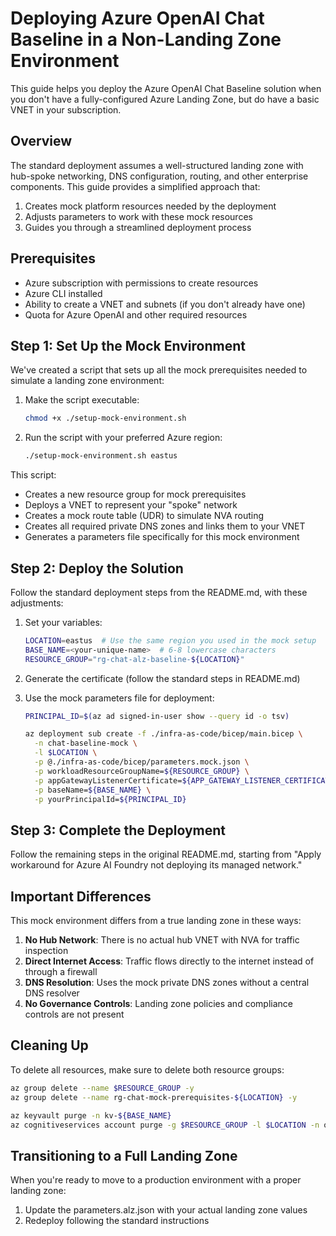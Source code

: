 # Deploying Azure OpenAI Chat Baseline in a Non-Landing Zone Environment

This guide helps you deploy the Azure OpenAI Chat Baseline solution when you don't have a fully-configured Azure Landing Zone, but do have a basic VNET in your subscription.

## Overview

The standard deployment assumes a well-structured landing zone with hub-spoke networking, DNS configuration, routing, and other enterprise components. This guide provides a simplified approach that:

1. Creates mock platform resources needed by the deployment
2. Adjusts parameters to work with these mock resources
3. Guides you through a streamlined deployment process

## Prerequisites

- Azure subscription with permissions to create resources
- Azure CLI installed
- Ability to create a VNET and subnets (if you don't already have one)
- Quota for Azure OpenAI and other required resources

## Step 1: Set Up the Mock Environment

We've created a script that sets up all the mock prerequisites needed to simulate a landing zone environment:

1. Make the script executable:
   ```bash
   chmod +x ./setup-mock-environment.sh
   ```

2. Run the script with your preferred Azure region:
   ```bash
   ./setup-mock-environment.sh eastus
   ```

This script:
- Creates a new resource group for mock prerequisites
- Deploys a VNET to represent your "spoke" network
- Creates a mock route table (UDR) to simulate NVA routing
- Creates all required private DNS zones and links them to your VNET
- Generates a parameters file specifically for this mock environment

## Step 2: Deploy the Solution

Follow the standard deployment steps from the README.md, with these adjustments:

1. Set your variables:
   ```bash
   LOCATION=eastus  # Use the same region you used in the mock setup
   BASE_NAME=<your-unique-name>  # 6-8 lowercase characters
   RESOURCE_GROUP="rg-chat-alz-baseline-${LOCATION}"
   ```

2. Generate the certificate (follow the standard steps in README.md)

3. Use the mock parameters file for deployment:
   ```bash
   PRINCIPAL_ID=$(az ad signed-in-user show --query id -o tsv)

   az deployment sub create -f ./infra-as-code/bicep/main.bicep \
     -n chat-baseline-mock \
     -l $LOCATION \
     -p @./infra-as-code/bicep/parameters.mock.json \
     -p workloadResourceGroupName=${RESOURCE_GROUP} \
     -p appGatewayListenerCertificate=${APP_GATEWAY_LISTENER_CERTIFICATE} \
     -p baseName=${BASE_NAME} \
     -p yourPrincipalId=${PRINCIPAL_ID}
   ```

## Step 3: Complete the Deployment

Follow the remaining steps in the original README.md, starting from "Apply workaround for Azure AI Foundry not deploying its managed network."

## Important Differences

This mock environment differs from a true landing zone in these ways:

1. **No Hub Network**: There is no actual hub VNET with NVA for traffic inspection
2. **Direct Internet Access**: Traffic flows directly to the internet instead of through a firewall
3. **DNS Resolution**: Uses the mock private DNS zones without a central DNS resolver
4. **No Governance Controls**: Landing zone policies and compliance controls are not present

## Cleaning Up

To delete all resources, make sure to delete both resource groups:
```bash
az group delete --name $RESOURCE_GROUP -y
az group delete --name rg-chat-mock-prerequisites-${LOCATION} -y

az keyvault purge -n kv-${BASE_NAME}
az cognitiveservices account purge -g $RESOURCE_GROUP -l $LOCATION -n oai-${BASE_NAME}
```

## Transitioning to a Full Landing Zone

When you're ready to move to a production environment with a proper landing zone:
1. Update the parameters.alz.json with your actual landing zone values
2. Redeploy following the standard instructions